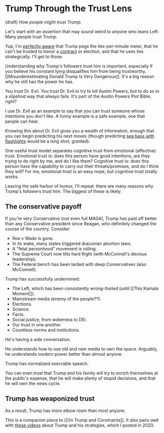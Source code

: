 # Trump Through the Trust Lens
(draft) 
*How people might trust Trump.* 

Let's start with an assertion that may sound weird to anyone who leans Left: Many people trust Trump. 

Yup, I'm [perfectly aware](https://bra.in/9qaY2m) that Trump pegs the lies-per-minute meter, that he can't be trusted to honor a [contract](https://bra.in/3jk3Ew) or election, and that he uses lies strategically. I'll get to those. 

Understanding why Trump's followers trust him is important, especially if you believe his constant lying disqualifies him from being trustworthy. [[Misunderestimating Donald Trump Is Very Dangerous]]. It's a big reason why he still has the power he has. 

You trust Dr. Evil. You trust Dr. Evil to try to kill Austin Powers, but to do so in a slipshod way that always fails. It's part of the Austin Powers Plot Bible, right? 

I use Dr. Evil as an example to say that you can trust someone whose intentions you don't like. A funny example is a safe example, one that people can hear. 

Knowing this about Dr. Evil gives you a wealth of information, enough that you can begin predicting his next moves (though predicting [sea bass with flashlights](https://www.youtube.com/watch?v=INFavIUmhcE) would be a long shot; granted). 

One useful trust model separates cognitive trust from emotional (affective) trust. Emotional trust is: does this person have good intentions, are they trying to do right by me, and do I like them? Cognitive trust is: does this person have the capability to carry out their threats/promises, and do I think they will? For me, emotional trust is an easy nope, but cognitive trust totally works. 

Leaving the safe harbor of humor, I'll repeat: there are many reasons why Trump's followers trust him. The biggest of these is likely:
## The conservative payoff 

If you're very Conservative (not even full MAGA), Trump has paid off better than any Conservative president since Reagan, who definitely changed the course of the country. Consider:
- Roe v Wade is gone. 
- In its wake, many states triggered draconian abortion laws. 
- A "fetal personhood" movement is rolling. 
- The Supreme Court now tilts hard Right (with McConnell's devious leadership). 
- The Federal bench has been larded with deep Conservatives (also McConnell). 

Trump has successfully undermined: 
- The Left, which has been consistently wrong-footed (until [[This Kamala Moment]]). 
- Mainstream media (enemy of the people??). 
- Elections. 
- Science. 
- Facts. 
- Social justice, from wokeness to DEI. 
- Our trust in one another. 
- Countless norms and institutions. 

He's having a side conversation. 

He understands how to use old and new media to own the space. Arguably, he understands modern power better than almost anyone. 

Trump has normalized execrable speech. 

You can even trust that Trump and his family will try to enrich themselves at the public's expense, that he will make plenty of stupid decisions, and that he will own the news cycle. 
## Trump has weaponized trust 



As a result, Trump has more elbow room than most anyone. 


This is a companion piece to [[On Trump and Constraints]]. It also pairs well with [these videos](https://www.youtube.com/playlist?list=PLreQNsM8LqWAJFWfH3UCRo3QLxV8-wtol) about Trump and his strategies, which I posted in 2020. 
 